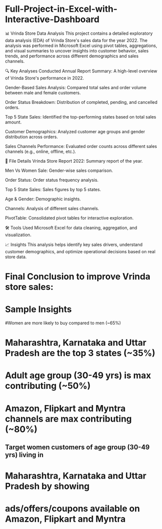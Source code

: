 # Full-Project-in-Excel-with-Interactive-Dashboard

📊 Vrinda Store Data Analysis
This project contains a detailed exploratory data analysis (EDA) of Vrinda Store's sales data for the year 2022. The analysis was performed in Microsoft Excel using pivot tables, aggregations, and visual summaries to uncover insights into customer behavior, sales trends, and performance across different demographics and sales channels.

🔍 Key Analyses Conducted
Annual Report Summary: A high-level overview of Vrinda Store's performance in 2022.

Gender-Based Sales Analysis: Compared total sales and order volume between male and female customers.

Order Status Breakdown: Distribution of completed, pending, and cancelled orders.

Top 5 State Sales: Identified the top-performing states based on total sales amount.

Customer Demographics: Analyzed customer age groups and gender distribution across orders.

Sales Channels Performance: Evaluated order counts across different sales channels (e.g., online, offline, etc.).

📁 File Details
Vrinda Store Report 2022: Summary report of the year.

Men Vs Women Sale: Gender-wise sales comparison.

Order Status: Order status frequency analysis.

Top 5 State Sales: Sales figures by top 5 states.

Age & Gender: Demographic insights.

Channels: Analysis of different sales channels.

PivotTable: Consolidated pivot tables for interactive exploration.

🛠 Tools Used
Microsoft Excel for data cleaning, aggregation, and visualization.

📈 Insights
This analysis helps identify key sales drivers, understand customer demographics, and optimize operational decisions based on real store data.

# Final Conclusion to improve Vrinda store sales:
# Sample Insights

#Women are more likely to buy compared to men (~65%)
# Maharashtra, Karnataka and Uttar Pradesh are the top 3 states (~35%)
# Adult age group (30-49 yrs) is max contributing (~50%)
# Amazon, Flipkart and Myntra channels are max contributing (~80%)


## Target women customers of age group (30-49 yrs) living in
# Maharashtra, Karnataka and Uttar Pradesh by showing
# ads/offers/coupons available on Amazon, Flipkart and Myntra

